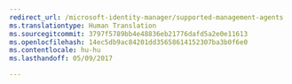 ```yaml
---
redirect_url: /microsoft-identity-manager/supported-management-agents
ms.translationtype: Human Translation
ms.sourcegitcommit: 3797f5789bb4e48836eb21776dafd5a2e0e11613
ms.openlocfilehash: 14ec5db9ac84201dd35658614152307ba3b0f6e0
ms.contentlocale: hu-hu
ms.lasthandoff: 05/09/2017

---
```


